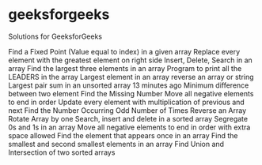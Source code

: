 # geeksforgeeks
Solutions for GeeksforGeeks

Find a Fixed Point (Value equal to index) in a given array
Replace every element with the greatest element on right side
Insert, Delete, Search in an array
Find the largest three elements in an array
Program to print all the LEADERS in the array
Largest element in an array reverse an array or string
Largest pair sum in an unsorted array	13 minutes ago
Minimum difference between two element
Find the Missing Number
Move all negative elements to end in order
Update every element with multiplication of previous and next
Find the Number Occurring Odd Number of Times
Reverse an Array
Rotate Array by one
Search, insert and delete in a sorted array
Segregate 0s and 1s in an array
Move all negative elements to end in order with extra space allowed
Find the element that appears once in an array
Find the smallest and second smallest elements in an array
Find Union and Intersection of two sorted arrays
